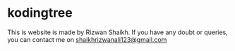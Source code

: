 # kodingtree
This is website is made by Rizwan Shaikh. 
If you have any doubt or queries, you can contact me on shaikhrizwanali123@gmail.com